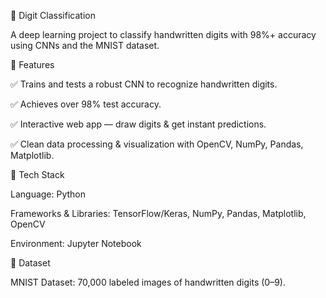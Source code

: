 🚀 Digit Classification

A deep learning project to classify handwritten digits with 98%+ accuracy using CNNs and the MNIST dataset.

📌 Features

✅ Trains and tests a robust CNN to recognize handwritten digits.

✅ Achieves over 98% test accuracy.

✅ Interactive web app — draw digits & get instant predictions.

✅ Clean data processing & visualization with OpenCV, NumPy, Pandas, Matplotlib.

🧰 Tech Stack

Language: Python

Frameworks & Libraries: TensorFlow/Keras, NumPy, Pandas, Matplotlib, OpenCV

Environment: Jupyter Notebook

📂 Dataset

MNIST Dataset: 70,000 labeled images of handwritten digits (0–9).

